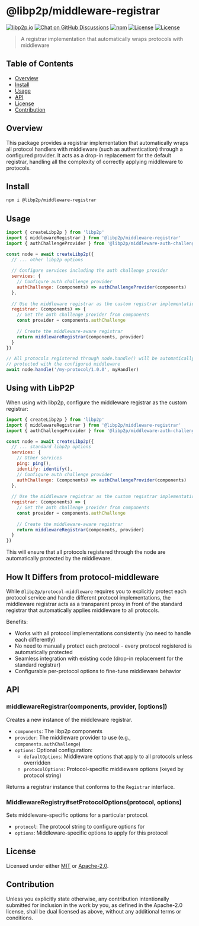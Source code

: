# @libp2p/middleware-registrar

[![libp2p.io](https://img.shields.io/badge/project-libp2p-yellow.svg?style=flat-square)](http://libp2p.io/)
[![Chat on GitHub Discussions](https://img.shields.io/badge/Join%20the%20community-on%20GitHub%20Discussions-blue)](https://github.com/orgs/dozyio/discussions)
[![npm](https://img.shields.io/npm/v/@libp2p/middleware-registrar.svg?style=flat-square)](https://www.npmjs.com/package/@libp2p/middleware-registrar)
[![License](https://img.shields.io/badge/License-Apache%202.0-blue.svg?style=flat-square)](LICENSE-APACHE)
[![License](https://img.shields.io/badge/License-MIT-blue.svg?style=flat-square)](LICENSE-MIT)

> A registrar implementation that automatically wraps protocols with middleware

## Table of Contents

- [Overview](#overview)
- [Install](#install)
- [Usage](#usage)
- [API](#api)
- [License](#license)
- [Contribution](#contribution)

## Overview

This package provides a registrar implementation that automatically wraps all protocol handlers with middleware (such as authentication) through a configured provider. It acts as a drop-in replacement for the default registrar, handling all the complexity of correctly applying middleware to protocols.

## Install

```bash
npm i @libp2p/middleware-registrar
```

## Usage

```js
import { createLibp2p } from 'libp2p'
import { middlewareRegistrar } from '@libp2p/middleware-registrar'
import { authChallengeProvider } from '@libp2p/middleware-auth-challenge'

const node = await createLibp2p({
  // ... other libp2p options
  
  // Configure services including the auth challenge provider
  services: {
    // Configure auth challenge provider
    authChallenge: (components) => authChallengeProvider(components)
  },
  
  // Use the middleware registrar as the custom registrar implementation
  registrar: (components) => {
    // Get the auth challenge provider from components
    const provider = components.authChallenge
    
    // Create the middleware-aware registrar
    return middlewareRegistrar(components, provider)
  }
})

// All protocols registered through node.handle() will be automatically
// protected with the configured middleware
await node.handle('/my-protocol/1.0.0', myHandler)
```

## Using with LibP2P

When using with libp2p, configure the middleware registrar as the custom registrar:

```js
import { createLibp2p } from 'libp2p'
import { middlewareRegistrar } from '@libp2p/middleware-registrar'
import { authChallengeProvider } from '@libp2p/middleware-auth-challenge'

const node = await createLibp2p({
  // ... standard libp2p options
  services: {
    // Other services
    ping: ping(),
    identify: identify(),
    // Configure auth challenge provider
    authChallenge: (components) => authChallengeProvider(components)
  },
  
  // Use the middleware registrar as the custom registrar implementation
  registrar: (components) => {
    // Get the auth challenge provider from components
    const provider = components.authChallenge
    
    // Create the middleware-aware registrar
    return middlewareRegistrar(components, provider)
  }
})
```

This will ensure that all protocols registered through the node are automatically protected by the middleware.

## How It Differs from protocol-middleware

While `@libp2p/protocol-middleware` requires you to explicitly protect each protocol service and handle different protocol implementations, the middleware registrar acts as a transparent proxy in front of the standard registrar that automatically applies middleware to all protocols.

Benefits:
- Works with all protocol implementations consistently (no need to handle each differently)
- No need to manually protect each protocol - every protocol registered is automatically protected
- Seamless integration with existing code (drop-in replacement for the standard registrar)
- Configurable per-protocol options to fine-tune middleware behavior

## API

### middlewareRegistrar(components, provider, [options])

Creates a new instance of the middleware registrar.

- `components`: The libp2p components
- `provider`: The middleware provider to use (e.g., `components.authChallenge`)
- `options`: Optional configuration:
  - `defaultOptions`: Middleware options that apply to all protocols unless overridden
  - `protocolOptions`: Protocol-specific middleware options (keyed by protocol string)

Returns a registrar instance that conforms to the `Registrar` interface.

### MiddlewareRegistry#setProtocolOptions(protocol, options)

Sets middleware-specific options for a particular protocol.

- `protocol`: The protocol string to configure options for
- `options`: Middleware-specific options to apply for this protocol

## License

Licensed under either [MIT](LICENSE-MIT) or [Apache-2.0](LICENSE-APACHE).

## Contribution

Unless you explicitly state otherwise, any contribution intentionally submitted for inclusion in the work by you, as defined in the Apache-2.0 license, shall be dual licensed as above, without any additional terms or conditions.